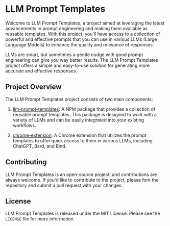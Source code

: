 # LLM Prompt Templates

Welcome to LLM Prompt Templates, a project aimed at leveraging the latest advancements in prompt engineering and making them available as reusable templates. With this project, you'll have access to a collection of powerful and effective prompts that you can use in various LLMs (Large Language Models) to enhance the quality and relevance of responses.

LLMs are smart, but sometimes a gentle nudge with good prompt engineering can give you way better results. The LLM Prompt Templates project offers a simple and easy-to-use solution for generating more accurate and effective responses.

## Project Overview

The LLM Prompt Templates project consists of two main components:

1. [llm-prompt-templates](./packages/llm-prompt-templates/): A NPM package that provides a collection of reusable prompt templates. This package is designed to work with a variety of LLMs and can be easily integrated into your existing workflows.

2. [chrome-extension](./packages/chrome-extension/): A Chrome extension that utilizes the prompt templates to offer quick access to them in various LLMs, including ChatGPT, Bard, and Bind.

<!-- ## Why LLM Prompt Templates?

While LLMs are incredibly powerful, they are not infallible. Sometimes, a gentle nudge with good prompt engineering can give way better results. LLM Prompt Templates aims to make it easier for developers and users of LLMs to leverage the latest advancements in prompt engineering to improve the quality of their outputs. -->

## Contributing

LLM Prompt Templates is an open-source project, and contributions are always welcome. If you'd like to contribute to the project, please fork the repository and submit a pull request with your changes.

## License

LLM Prompt Templates is released under the MIT License. Please see the `LICENSE` file for more information.
